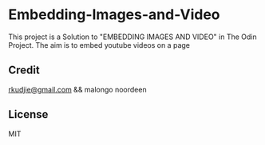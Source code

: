 # Embedding-Images-and-Video
This project is a Solution to "EMBEDDING IMAGES AND VIDEO" in The Odin Project.
The aim is to embed youtube videos on a page 

## Credit
 rkudjie@gmail.com 
  && malongo noordeen

## License 
MIT
